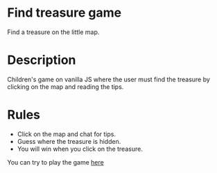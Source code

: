 # Find treasure game
Find a treasure on the little map.

# Description
Children's game on vanilla JS where the user must find the treasure by clicking on the map and reading the tips.

# Rules
 - Click on the map and chat for tips.  
 - Guess where the treasure is hidden.  
 - You will win when you click on the treasure.
 
 You can try to play the game [here](https://codepen.io/anar_agaev/pen/wvvdMQZ "You can try Find treasure game on codepen") 
